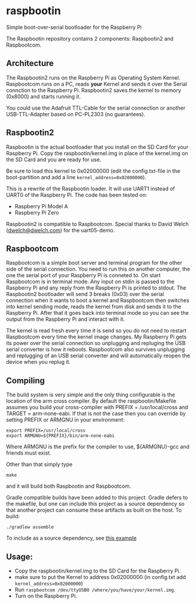 # raspbootin

Simple boot-over-serial bootloader for the Raspberry Pi

The Raspbootin repository contains 2 components: Raspbootin2 and Raspbootcom.

## Architecture

The Raspbootin2 runs on the Raspberry Pi as Operating System Kernel. Raspbootcom runs on a PC, reads __your__ Kernel and sends it over the Serial connction to the Raspberry Pi. Raspbootin2 saves the kernel to memory (0x8000) and starts running it. 

You could use the Adafruit TTL-Cable for the serial connection or another USB-TTL-Adapter based on PC-PL2303 (no guarantees).

## Raspbootin2

Raspbootin is the actual bootloader that you install on the SD Card for your Raspberry Pi. Copy the raspbootin/kernel.img in place of the kernel.img on the SD Card and you are ready for use.

Be sure to load this kernel to 0x02000000 (edit the config.txt-file in the boot-partition and add a line ```kernel_address=0x02000000```).

This is a rewrite of the Raspbootin loader. It will use UART1 instead of UART0 of the Raspberry Pi. The code has been tested on:
- Raspberry Pi Model A
- Raspberry Pi Zero

Raspbootin2 is compatible to Raspbootcom. Special thanks to David Welch (dwelch@dwelch.com) for the uart05-demo.

## Raspbootcom

Raspbootcom is a simple boot server and terminal program for the other side of the serial connection. You need to run this on another computer, the one the serial port of your Raspberry Pi is conneted to. On start Raspbootcom is in terminal mode. Any input on stdin is passed to the Raspberry Pi and any reply from the Raspberry Pi is printed to stdout. The Raspbootin2 bootloader will send 3 breaks (0x03) over the serial connection when it wants to boot a kernel and Raspbootcom then switches into kernel sending mode, reads the kernel from disk and sends it to the Raspberry Pi. After that it goes back into terminal mode so you can see the output from the Raspberry Pi and interact with it.

The kernel is read fresh every time it is send so you do not need to restart Raspbootcom every time the kernel image changes. My Raspberry Pi gets its power over the serial connection so unplugging and repluging the USB serial converter is how it reboots. Raspbootcom also survives unplugging and replugging of an USB serial converter and will automatically reopen the device when you replug it. 

## Compiling

The build system is very simple and the only thing configurable is the location of the arm cross compiler. By default the raspbootin/Makefile assumes you build your cross-compiler with PREFIX = /usr/local/cross and TARGET = arm-none-eabi. If that is not the case then you can override by setting PREFIX or ARMGNU in your environment:

```
export PREFIX=/usr/local/cross
export ARMGNU=${PREFIX}/bin/arm-none-eabi
```

Where ARMGNU is the prefix for the compiler to use, ${ARMGNU}-gcc and friends must exist.

Other than that simply type
```
make
```
and it will build both Raspbootin and Raspbootcom.

Gradle compatible builds have been added to this project. Gradle defers to the makefile, but one can include
this project as a source dependency so that another project can consume these artifacts as built on the host.
To build:
```
./gradlew assemble
```

To include as a source dependency, see [this example](https://github.com/chuckb/sourcedep/blob/master/build.gradle)

## Usage:

- Copy the raspbootin/kernel.img to the SD Card for the Raspberry Pi.
- make sure to put the Kernel to address 0x02000000 (in config.txt add ```kernel_address=0x02000000```)
- Run ```raspbootcom /dev/ttyUSB0 /where/you/have/your/kernel.img```.
- Turn on the Raspberry Pi.
